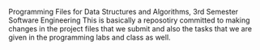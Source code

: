 Programming Files for Data Structures and Algorithms, 3rd Semester Software Engineering 
This is basically a reposotiry committed to making changes in the project files that we submit and also the tasks that we are given in the programming labs and class as well.
